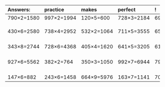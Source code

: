 | Answers: | practice | makes | perfect | ! |
| :--- | :--- | :--- | :--- | :--- |
| 790×2=1580 | 997×2=1994 | 120×5=600 | 728×3=2184 | 699×4=2796 | 
|   |   |   |   |   | 
|   |   |   |   |   | 
|   |   |   |   |   | 
| 430×6=2580 | 738×4=2952 | 532×2=1064 | 711×5=3555 | 659×6=3954 | 
|   |   |   |   |   | 
|   |   |   |   |   | 
|   |   |   |   |   | 
|   |   |   |   |   | 
| 343×8=2744 | 728×6=4368 | 405×4=1620 | 641×5=3205 | 611×3=1833 | 
|   |   |   |   |   | 
|   |   |   |   |   | 
|   |   |   |   |   | 
|   |   |   |   |   | 
| 927×6=5562 | 382×2=764 | 350×3=1050 | 992×7=6944 | 798×5=3990 | 
|   |   |   |   |   | 
|   |   |   |   |   | 
|   |   |   |   |   | 
|   |   |   |   |   | 
| 147×6=882 | 243×6=1458 | 664×9=5976 | 163×7=1141 | 709×3=2127 | 
